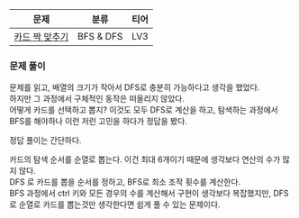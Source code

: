 
| 문제                                                                     | 분류        | 티어  |   
|------------------------------------------------------------------------|-----------|-----|   
| [카드 짝 맞추기](https://school.programmers.co.kr/learn/courses/30/lessons/72415) | BFS & DFS | LV3 |

### 문제 풀이

문제를 읽고, 배열의 크기가 작아서 DFS로 충분히 가능하다고 생각을 했었다.   
하지만 그 과정에서 구체적인 동작은 떠올리지 않았다.    
어떻게 카드를 선택하고 뽑지? 이것도 모두 DFS로 계산을 하고, 탐색하는 과정에서 BFS를 해야하나 이런 저런 고민을 하다가 정답을 봤다.   

정답 풀이는 간단하다.   

카드의 탐색 순서를 순열로 뽑는다. 이건 최대 6개이기 때문에 생각보다 연산의 수가 많지 않다.   
DFS 로 카드를 뽑을 순서를 정하고, BFS로 최소 조작 횟수를 계산한다.   
BFS 과정에서 ctrl 키와 모든 경우의 수를 계산해서 구현이 생각보다 복잡했지만, DFS로 순열로 카드를 뽑는것만 생각한다면 쉽게 풀 수 있는 문제이다.